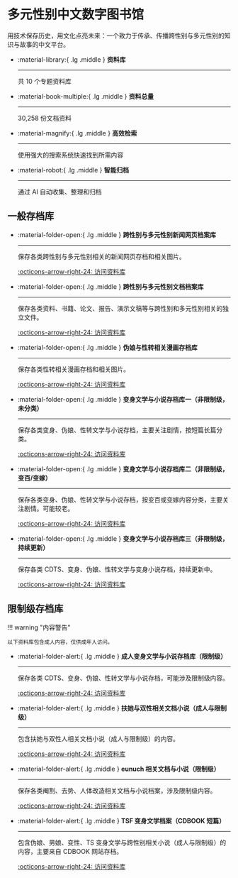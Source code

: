 # 多元性别中文数字图书馆

用技术保存历史，用文化点亮未来：一个致力于传承、传播跨性别与多元性别的知识与故事的中文平台。

<div class="grid cards" markdown>

-   :material-library:{ .lg .middle } __资料库__

    ---

    共 10 个专题资料库
    
-   :material-book-multiple:{ .lg .middle } __资料总量__

    ---

    30,258 份文档资料

-   :material-magnify:{ .lg .middle } __高效检索__

    ---

    使用强大的搜索系统快速找到所需内容

-   :material-robot:{ .lg .middle } __智能归档__

    ---

    通过 AI 自动收集、整理和归档

</div>

## 一般存档库

<div class="grid cards" markdown>


-   :material-folder-open:{ .lg .middle } __跨性别与多元性别新闻网页档案库__

    ---
    
    保存各类跨性别与多元性别相关的新闻网页存档和相关图片。
    
    [:octicons-arrow-right-24: 访问资料库](https://news.transchinese.org/)

-   :material-folder-open:{ .lg .middle } __跨性别与多元性别文档档案库__

    ---
    
    保存各类资料、书籍、论文、报告、演示文稿等与跨性别和多元性别相关的独立文件。
    
    [:octicons-arrow-right-24: 访问资料库](https://digital.transchinese.org/)

-   :material-folder-open:{ .lg .middle } __伪娘与性转相关漫画存档库__

    ---
    
    保存各类性转相关漫画存档和相关图片。
    
    [:octicons-arrow-right-24: 访问资料库](https://comic.transchinese.org/)

-   :material-folder-open:{ .lg .middle } __变身文学与小说存档库一（非限制级，未分类）__

    ---
    
    保存各类变身、伪娘、性转文学与小说存档，主要关注剧情，按短篇长篇分类。
    
    [:octicons-arrow-right-24: 访问资料库](https://novel.transchinese.org)

-   :material-folder-open:{ .lg .middle } __变身文学与小说存档库二（非限制级，变百/变嫁）__

    ---
    
    保存各类变身、伪娘、性转文学与小说存档，按变百或变嫁内容分类，主要关注剧情。可能较老。
    
    [:octicons-arrow-right-24: 访问资料库](https://xnovel.transchinese.org)

-   :material-folder-open:{ .lg .middle } __变身文学与小说存档库三（非限制级，持续更新）__

    ---
    
    保存各类 CDTS、变身、伪娘、性转文学与变身小说存档，持续更新中。
    
    [:octicons-arrow-right-24: 访问资料库](https://unovel.transchinese.org)

</div>

## 限制级存档库

!!! warning "内容警告"

    以下资料库包含成人内容，仅供成年人访问。

<div class="grid cards" markdown>

-   :material-folder-alert:{ .lg .middle } __成人变身文学与小说存档库（限制级）__

    ---
    
    保存各类 CDTS、变身、伪娘、性转文学与小说存档，可能涉及限制级内容。
    
    [:octicons-arrow-right-24: 访问资料库](https://snovel.cdtsf.com)

-   :material-folder-alert:{ .lg .middle } __扶她与双性相关文档小说（成人与限制级）__

    ---
    
    包含扶她与双性人相关文档小说（成人与限制级）的内容。
    
    [:octicons-arrow-right-24: 访问资料库](https://fnovel.cdtsf.com)

-   :material-folder-alert:{ .lg .middle } __eunuch 相关文档与小说（限制级）__

    ---
    
    保存各类阉割、去势、人体改造相关文档与小说档案，涉及限制级内容。
    
    [:octicons-arrow-right-24: 访问资料库](https://enovel.cdtsf.com)

-   :material-folder-alert:{ .lg .middle } __TSF 变身文学档案（CDBOOK 短篇）__

    ---
    
    包含伪娘、男娘、变性、TS 变身文学与跨性别相关小说（成人与限制级）的内容，主要来自 CDBOOK 网站存档。
    
    [:octicons-arrow-right-24: 访问资料库](https://archive.cdtsf.com)

</div>
